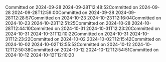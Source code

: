 Committed on 2024-09-28 2024-09-28T12:48:52Committed on 2024-09-28 2024-09-28T12:59:00Committed on 2024-09-28 2024-09-28T12:28:57Committed on 2024-10-23 2024-10-23T12:16:04Committed on 2024-10-23 2024-10-23T12:51:25Committed on 2024-10-28 2024-10-28T12:44:10Committed on 2024-10-31 2024-10-31T12:23:20Committed on 2024-10-31 2024-10-31T12:10:22Committed on 2024-10-31 2024-10-31T12:23:22Committed on 2024-10-02 2024-10-02T12:15:42Committed on 2024-10-02 2024-10-02T12:55:52Committed on 2024-10-12 2024-10-12T12:50:38Committed on 2024-10-12 2024-10-12T12:54:51Committed on 2024-10-12 2024-10-12T12:10:20